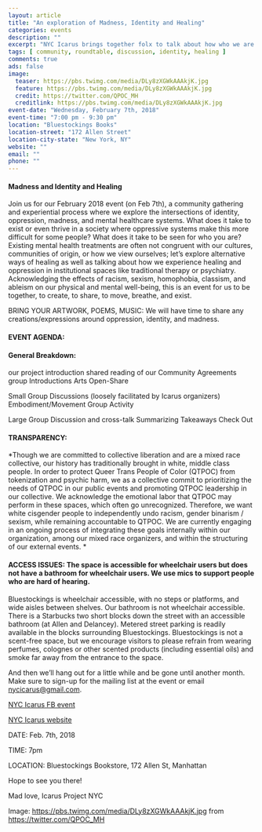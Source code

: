 ```yaml
---
layout: article
title: "An exploration of Madness, Identity and Healing"
categories: events
description: ""
excerpt: "NYC Icarus brings together folx to talk about how who we are effects how we heal"
tags: [ community, roundtable, discussion, identity, healing ]
comments: true
ads: false
image:
  teaser: https://pbs.twimg.com/media/DLy8zXGWkAAAkjK.jpg
  feature: https://pbs.twimg.com/media/DLy8zXGWkAAAkjK.jpg
  credit: https://twitter.com/QPOC_MH
  creditlink: https://pbs.twimg.com/media/DLy8zXGWkAAAkjK.jpg
event-date: "Wednesday, February 7th, 2018"
event-time: "7:00 pm - 9:30 pm"
location: "Bluestockings Books"
location-street: "172 Allen Street"
location-city-state: "New York, NY"
website: ""
email: ""
phone: ""
---
```


#### Madness and Identity and Healing

Join us for our February 2018 event (on Feb 7th), a community gathering and experiential process where we explore the intersections of identity, oppression, madness, and mental healthcare systems. What does it take to exist or even thrive in a society where oppressive systems make this more difficult for some people? What does it take to be seen for who you are? Existing mental health treatments are often not congruent with our cultures, communities of origin, or how we view ourselves; let’s explore alternative ways of healing as well as talking about how we experience healing and oppression in institutional spaces like traditional therapy or psychiatry. Acknowledging the effects of racism, sexism, homophobia, classism, and ableism on our physical and mental well-being, this is an event for us to be together, to create, to share, to move, breathe, and exist.

BRING YOUR ARTWORK, POEMS, MUSIC: We will have time to share any creations/expressions around oppression, identity, and madness.

#### EVENT AGENDA:

#### General Breakdown:

our project introduction 
shared reading of our Community Agreements
group Introductions
Arts Open-Share

Small Group Discussions (loosely facilitated by Icarus organizers)
Embodiment/Movement Group Activity

Large Group Discussion and cross-talk
Summarizing Takeaways
Check Out

#### TRANSPARENCY:
*Though we are committed to collective liberation and are a mixed race collective, our history has traditionally brought in white, middle class people. In order to protect Queer Trans People of Color (QTPOC) from tokenization and psychic harm, we as a collective commit to prioritizing the needs of QTPOC in our public events and promoting QTPOC leadership in our collective. We acknowledge the emotional labor that QTPOC may perform in these spaces, which often go unrecognized. Therefore, we want white cisgender people to independently undo racism, gender binarism / sexism, while remaining accountable to QTPOC. We are currently engaging in an ongoing process of integrating these goals internally within our
organization, among our mixed race organizers, and within the structuring of our external events. *

#### ACCESS ISSUES: The space is accessible for wheelchair users but does not have a bathroom for wheelchair users. We use mics to support people who are hard of hearing.

Bluestockings is wheelchair accessible, with no steps or platforms, and wide aisles between shelves. Our bathroom is not wheelchair accessible. There is a Starbucks two short blocks down the street with an accessible bathroom (at Allen and Delancey). Metered street parking is readily available in the blocks surrounding Bluestockings. Bluestockings is not a scent-free space, but we encourage visitors to please refrain from wearing perfumes, colognes or other scented products (including essential oils) and smoke far away from the entrance to the space.

And then we’ll hang out for a little while and be gone until another month.
Make sure to sign-up for the mailing list at the event or email nycicarus@gmail.com.

[NYC Icarus FB event](https://www.facebook.com/events/1443967645726086/)

[NYC Icarus website](http://nycicarus.org/events/madness-identity-healing/)

DATE: Feb. 7th, 2018

TIME: 7pm

LOCATION: Bluestockings Bookstore, 172 Allen St, Manhattan

Hope to see you there!

Mad love,
Icarus Project NYC

Image: https://pbs.twimg.com/media/DLy8zXGWkAAAkjK.jpg
from https://twitter.com/QPOC_MH
